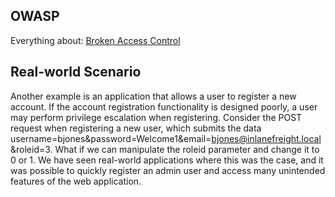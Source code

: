 ## OWASP
Everything about: [Broken Access Control](https://owasp.org/www-project-top-ten/2017/A5_2017-Broken_Access_Control)

## Real-world Scenario
Another example is an application that allows a user to register a new account.
If the account registration functionality is designed poorly, a user may perform privilege escalation when registering.
Consider the POST request when registering a new user, which submits the data username=bjones&password=Welcome1&email=bjones@inlanefreight.local&roleid=3.
What if we can manipulate the roleid parameter and change it to 0 or 1. We have seen real-world applications where this was the case, and it was possible to quickly register an admin user and access many unintended features of the web application.